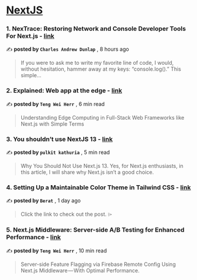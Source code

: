 
<h1><a href=https://medium.com/tag/nextjs/recommended target="_blank" rel="noopener noreferrer">NextJS</a></h1>
<h3>1. NexTrace: Restoring Network and Console Developer Tools For Next.js - <a href=https://medium.com/@charlesandrewdunlap/nextrace-restoring-network-and-console-developer-tools-for-next-js-42a7c3352fba?source=tag_recommended_feed---------0-84----------nextjs----------3e8fcbd1_99b9_4d8a_9875_96f627c0a71e------- target="_blank" rel="noopener noreferrer">link</a></h3>

✍️ **posted by `Charles Andrew Dunlap`** <date> , 8 hours ago</date>

<blockquote>If you were to ask me to write my favorite line of code, I would, without hesitation, hammer away at my keys: “console.log().” This simple…</blockquote>

<h3>2. Explained: Web app at the edge - <a href=https://medium.com/gitconnected/explained-web-app-at-the-edge-fb391985a0a5?source=tag_recommended_feed---------1-107----------nextjs----------3e8fcbd1_99b9_4d8a_9875_96f627c0a71e------- target="_blank" rel="noopener noreferrer">link</a></h3>

✍️ **posted by `Teng Wei Herr`** <date> , 6 min read</date>

<blockquote>Understanding Edge Computing in Full-Stack Web Frameworks like Next.js with Simple Terms</blockquote>

<h3>3. You shouldn’t use NextJS 13 - <a href=https://medium.com/web-developer/you-shouldnt-use-nextjs-13-ecd0d1aacfdf?source=tag_recommended_feed---------2-85----------nextjs----------3e8fcbd1_99b9_4d8a_9875_96f627c0a71e------- target="_blank" rel="noopener noreferrer">link</a></h3>

✍️ **posted by `pulkit kathuria`** <date> , 5 min read</date>

<blockquote>Why You Should Not Use Next.js 13. Yes, for Next.js enthusiasts, in this article, I will share why Next.js isn’t a good choice.</blockquote>

<h3>4. Setting Up a Maintainable Color Theme in Tailwind CSS - <a href=https://medium.com/@beratyilmaz3102/setting-up-a-maintainable-color-theme-in-tailwind-css-4c7f0bd70d6c?source=tag_recommended_feed---------3-84----------nextjs----------3e8fcbd1_99b9_4d8a_9875_96f627c0a71e------- target="_blank" rel="noopener noreferrer">link</a></h3>

✍️ **posted by `Berat`** <date> , 1 day ago</date>

<blockquote>Click the link to check out the post. ⌲</blockquote>

<h3>5. Next.js Middleware: Server-side A/B Testing for Enhanced Performance - <a href=https://medium.com/gitconnected/next-js-middleware-server-side-a-b-testing-for-enhanced-performance-f13ed0aa0b40?source=tag_recommended_feed---------4-107----------nextjs----------3e8fcbd1_99b9_4d8a_9875_96f627c0a71e------- target="_blank" rel="noopener noreferrer">link</a></h3>

✍️ **posted by `Teng Wei Herr`** <date> , 10 min read</date>

<blockquote>Server-side Feature Flagging via Firebase Remote Config Using Next.js Middleware — With Optimal Performance.</blockquote>

